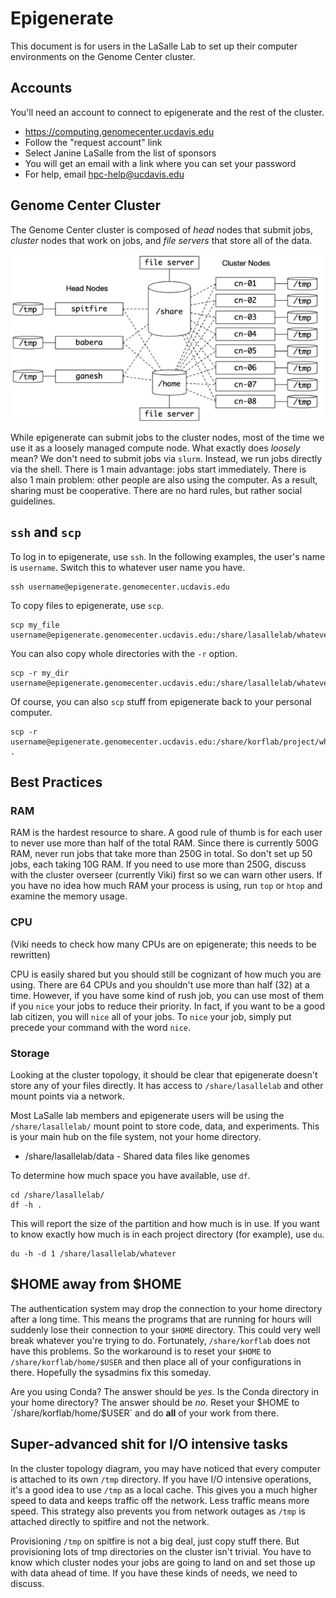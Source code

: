 # Epigenerate

This document is for users in the LaSalle Lab to set up their computer environments on the Genome Center cluster.

## Accounts ##

You'll need an account to connect to epigenerate and the rest of the cluster.

* https://computing.genomecenter.ucdavis.edu
* Follow the "request account" link
* Select Janine LaSalle from the list of sponsors
* You will get an email with a link where you can set your password
* For help, email hpc-help@ucdavis.edu

## Genome Center Cluster ##

The Genome Center cluster is composed of _head_ nodes that submit jobs, _cluster_ nodes that work on jobs, and _file servers_ that store all of the data.

![Cluster Topology](https://github.com/KorfLab/spitfire/blob/main/cluster.png)

While epigenerate can submit jobs to the cluster nodes, most of the time we use it as a loosely managed compute node. What exactly does _loosely_ mean? We don't need to submit jobs via `slurm`. Instead, we run jobs directly via the shell. There is 1 main advantage: jobs start immediately. There is also 1 main problem: other people are also using the computer. As a result, sharing must be cooperative. There are no hard rules, but rather social guidelines.

## `ssh` and `scp` ##

To log in to epigenerate, use `ssh`. In the following examples, the user's name is `username`. Switch this to whatever user name you have.

	ssh username@epigenerate.genomecenter.ucdavis.edu

To copy files to epigenerate, use `scp`.

	scp my_file username@epigenerate.genomecenter.ucdavis.edu:/share/lasallelab/whatever

You can also copy whole directories with the `-r` option.

	scp -r my_dir username@epigenerate.genomecenter.ucdavis.edu:/share/lasallelab/whatever

Of course, you can also `scp` stuff from epigenerate back to your personal computer.

	scp -r username@epigenerate.genomecenter.ucdavis.edu:/share/korflab/project/whatever .

## Best Practices ##

### RAM ###

RAM is the hardest resource to share. A good rule of thumb is for each user to never use more than half of the total RAM. Since there is currently 500G RAM, never run jobs that take more than 250G in total. So don't set up 50 jobs, each taking 10G RAM. If you need to use more than 250G, discuss with the cluster overseer (currently Viki) first so we can warn other users. If you have no idea how much RAM your process is using, run `top` or `htop` and examine the memory usage.

### CPU ###

(Viki needs to check how many CPUs are on epigenerate; this needs to be rewritten)

CPU is easily shared but you should still be cognizant of how much you are using. There are 64 CPUs and you shouldn't use more than half (32) at a time. However, if you have some kind of rush job, you can use most of them if you `nice` your jobs to reduce their priority. In fact, if you want to be a good lab citizen, you will `nice` all of your jobs. To `nice` your job, simply put precede your command with the word `nice`.

### Storage ###

Looking at the cluster topology, it should be clear that epigenerate doesn't store any of your files directly. It has access to `/share/lasallelab` and other mount points via a network.

Most LaSalle lab members and epigenerate users will be using the `/share/lasallelab/` mount point to store code, data, and experiments. This is your main hub on the file system, not your home directory.

* /share/lasallelab/data - Shared data files like genomes

To determine how much space you have available, use `df`.

	cd /share/lasallelab/
	df -h .

This will report the size of the partition and how much is in use. If you want to know exactly how much is in each project directory (for example), use `du`.

	du -h -d 1 /share/lasallelab/whatever

## $HOME away from $HOME ##

The authentication system may drop the connection to your home directory after
a long time. This means the programs that are running for hours will suddenly
lose their connection to your `$HOME` directory. This could very well break
whatever you're trying to do. Fortunately, `/share/korflab` does not have this
problems. So the workaround is to reset your `$HOME` to
`/share/korflab/home/$USER` and then place all of your configurations in there.
Hopefully the sysadmins fix this someday.

Are you using Conda? The answer should be _yes_. Is the Conda directory in your
home directory? The answer should be _no_. Reset your $HOME to
`/share/korflab/home/$USER` and do **all** of your work from there.

## Super-advanced shit for I/O intensive tasks ##

In the cluster topology diagram, you may have noticed that every computer is
attached to its own `/tmp` directory. If you have I/O intensive operations, it's
a good idea to use `/tmp` as a local cache. This gives you a much higher speed
to data and keeps traffic off the network. Less traffic means more speed. This
strategy also prevents you from network outages as `/tmp` is attached directly
to spitfire and not the network.

Provisioning `/tmp` on spitfire is not a big deal, just copy stuff there. But
provisioning lots of tmp directories on the cluster isn't trivial. You have to
know which cluster nodes your jobs are going to land on and set those up with
data ahead of time. If you have these kinds of needs, we need to discuss.